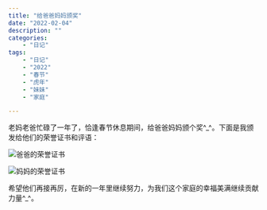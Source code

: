 ```yaml
---
title: "给爸爸妈妈颁奖"
date: "2022-02-04"
description: ""
categories:
    - "日记"
tags:
    - "日记"
    - "2022"
    - "春节"
    - "虎年"
    - "妹妹"
    - "家庭"

---
```


老妈老爸忙碌了一年了，恰逢春节休息期间，给爸爸妈妈颁个奖^_^。下面是我颁发给他们的荣誉证书和评语：


![爸爸的荣誉证书](http://image.tonybai.com/img/202202/diary_20220204_01.jpeg)

![妈妈的荣誉证书](http://image.tonybai.com/img/202202/diary_20220204_02.jpeg)

希望他们再接再厉，在新的一年里继续努力，为我们这个家庭的幸福美满继续贡献力量^_^。






